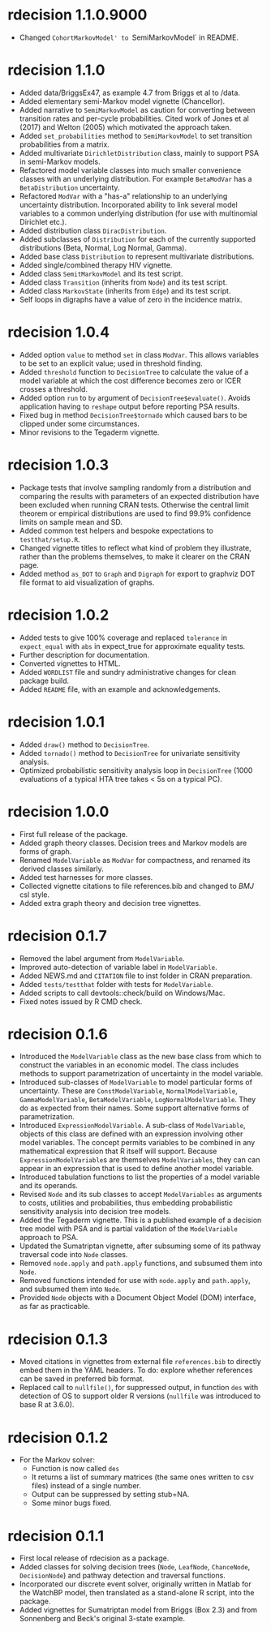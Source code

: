 # rdecision 1.1.0.9000

* Changed `CohortMarkovModel' to `SemiMarkovModel` in README. 

# rdecision 1.1.0

* Added data/BriggsEx47, as example 4.7 from Briggs et al to /data.
* Added elementary semi-Markov model vignette (Chancellor).
* Added narrative to `SemiMarkovModel` as caution for converting between 
  transition rates and per-cycle probabilities. Cited work of Jones et al
  (2017) and Welton (2005) which motivated the approach taken.
* Added `set_probabilities` method to `SemiMarkovModel` to set transition 
  probabilities from a matrix. 
* Added multivariate `DirichletDistribution` class, mainly to support
  PSA in semi-Markov models.
* Refactored model variable classes into much smaller convenience classes
  with an underlying distribution. For example `BetaModVar` has a
  `BetaDistribution` uncertainty.
* Refactored `ModVar` with a "has-a" relationship to an underlying uncertainty
  distribution. Incorporated ability to link several model variables to a 
  common underlying distribution (for use with multinomial Dirichlet etc.).
* Added distribution class `DiracDistribution`. 
* Added subclasses of `Distribution` for each of the currently
  supported distributions (Beta, Normal, Log Normal, Gamma).
* Added base class `Distribution` to represent multivariate distributions.
* Added single/combined therapy HIV vignette.
* Added class `SemitMarkovModel` and its test script.
* Added class `Transition` (inherits from `Node`) and its test script.
* Added class `MarkovState` (inherits from `Edge`) and its test script.
* Self loops in digraphs have a value of zero in the incidence matrix.

# rdecision 1.0.4

* Added option `value` to method `set` in class `ModVar`. This allows
  variables to be set to an explicit value; used in threshold finding.
* Added `threshold` function to `DecisionTree` to calculate the value of a 
  model variable at which the cost difference becomes zero or ICER crosses
  a threshold.
* Added option `run` to `by` argument of `DecisionTree$evaluate()`. Avoids
  application having to `reshape` output before reporting PSA results.
* Fixed bug in method `DecisionTree$tornado` which caused bars to be clipped 
  under some circumstances.
* Minor revisions to the Tegaderm vignette.

# rdecision 1.0.3

* Package tests that involve sampling randomly from a distribution and
  comparing the results with parameters of an expected distribution have been
  excluded when running CRAN tests. Otherwise the central limit theorem or 
  empirical distributions are used to find 99.9% confidence limits on sample
  mean and SD.
* Added common test helpers and bespoke expectations to `testthat/setup.R`.
* Changed vignette titles to reflect what kind of problem they illustrate,
  rather than the problems themselves, to make it clearer on the CRAN page.
* Added method `as_DOT` to `Graph` and `Digraph` for export to graphviz DOT
  file format to aid visualization of graphs.

# rdecision 1.0.2

* Added tests to give 100% coverage and replaced `tolerance` in
  `expect_equal` with `abs` in expect_true for approximate equality tests.
* Further description for documentation.
* Converted vignettes to HTML.
* Added `WORDLIST` file and sundry administrative changes for clean package
  build.
* Added `README` file, with an example and acknowledgements.

# rdecision 1.0.1

* Added `draw()` method to `DecisionTree`.
* Added `tornado()` method to `DecisionTree` for univariate sensitivity 
  analysis.
* Optimized probabilistic sensitivity analysis loop in `DecisionTree` 
  (1000 evaluations of a typical HTA tree takes < 5s on a typical PC).

# rdecision 1.0.0

* First full release of the package.
* Added graph theory classes. Decision trees and Markov models are
  forms of graph.
* Renamed `ModelVariable` as `ModVar` for compactness, and renamed its derived
  classes similarly.
* Added test harnesses for more classes.
* Collected vignette citations to file references.bib and changed 
  to *BMJ* csl style.
* Added extra graph theory and decision tree vignettes.  
  
# rdecision 0.1.7

* Removed the label argument from `ModelVariable`. 
* Improved auto-detection of variable label in `ModelVariable`.
* Added NEWS.md and `CITATION` file to inst folder in CRAN preparation.
* Added `tests/testthat` folder with tests for `ModelVariable`.
* Added scripts to call devtools::check/build on Windows/Mac.
* Fixed notes issued by R CMD check.

# rdecision 0.1.6

* Introduced the `ModelVariable` class as the new base class from which to 
  construct the variables in an economic model. The class includes
  methods to support parametrization of uncertainty in the model variable.
* Introduced sub-classes of `ModelVariable` to model particular forms
  of uncertainty. These are `ConstModelVariable`, `NormalModelVariable`,
  `GammaModelVariable`, `BetaModelVariable`, `LogNormalModelVariable`. They
  do as expected from their names. Some support alternative forms
  of parametrization.
* Introduced `ExpressionModelVariable`. A sub-class of `ModelVariable`, objects
  of this class are defined with an expression involving other model 
  variables. The concept permits variables to be combined in any mathematical
  expression that R itself will support. Because `ExpressionModelVariable`s are
  themselves `ModelVariables`, they can can appear in an expression that 
  is used to define another model variable.
* Introduced tabulation functions to list the properties of a model variable
  and its operands.
* Revised `Node` and its sub classes to accept `ModelVariables` as arguments
  to costs, utilities and probabilities, thus embedding probabilistic
  sensitivity analysis into decision tree models.
* Added the Tegaderm vignette. This is a published example of a decision tree
  model with PSA and is partial validation of the `ModelVariable` approach
  to PSA.
* Updated the Sumatriptan vignette, after subsuming some of its pathway
  traversal code into `Node` classes.
* Removed `node.apply` and `path.apply` functions, and subsumed them into 
  `Node`.
* Removed functions intended for use with `node.apply` and `path.apply`, and
  subsumed them into `Node`.
* Provided `Node` objects with a Document Object Model (DOM) interface, as
  far as practicable.
  
# rdecision 0.1.3

* Moved citations in vignettes from external file `references.bib` to directly
  embed them in the YAML headers. To do: explore whether references can be
  saved in preferred bib format.
* Replaced call to `nullfile()`, for suppressed output, in function `des` with
  detection of OS to support older R versions (`nullfile` was introduced to
  base R at 3.6.0).

# rdecision 0.1.2

* For the Markov solver:
    * Function is now called `des`
    * It returns a list of summary matrices (the same ones written to csv files) 
      instead of a single number.
    * Output can be suppressed by setting stub=NA.
    * Some minor bugs fixed.
    
# rdecision 0.1.1

* First local release of rdecision as a package.
* Added classes for solving decision trees (`Node`, `LeafNode`, `ChanceNode`,
  `DecisionNode`) and pathway detection and traversal functions.
* Incorporated our discrete event solver, originally written in Matlab
  for the WatchBP model, then translated as a stand-alone R script, into
  the package.
* Added vignettes for Sumatriptan model from Briggs (Box 2.3) and
  from Sonnenberg and Beck's original 3-state example.
